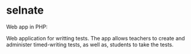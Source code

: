 # selnate
Web app in PHP:

Web application for writting tests. The app allows teachers to create and administer timed-writing tests, as well as, students to take the tests.
